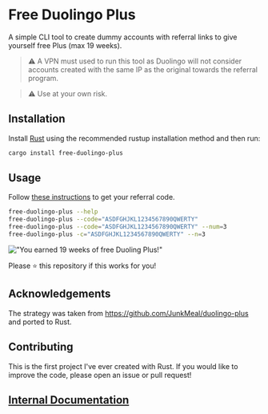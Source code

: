 # Free Duolingo Plus

A simple CLI tool to create dummy accounts with referral links to give yourself
free Plus (max 19 weeks).

> ⚠️ A VPN must used to run this tool as Duolingo will not
> consider accounts created with the same IP as the original towards the referral
> program.

> ⚠️ Use at your own risk.

## Installation

Install [Rust](https://www.rust-lang.org/tools/install) using the recommended
rustup installation method and then run:

```sh
cargo install free-duolingo-plus
```

## Usage

Follow [these
instructions](https://support.duolingo.com/hc/en-us/articles/4404225309581-How-does-the-referral-program-work-)
to get your referral code.

```sh
free-duolingo-plus --help
free-duolingo-plus --code="ASDFGHJKL1234567890QWERTY"
free-duolingo-plus --code="ASDFGHJKL1234567890QWERTY" --num=3
free-duolingo-plus -c="ASDFGHJKL1234567890QWERTY" --n=3
```

!["You earned 19 weeks of free Duoling
Plus!"](https://user-images.githubusercontent.com/65814829/180655454-56f8855f-b279-4509-af50-d7c91ec41530.png)

Please ⭐ this repository if this works for you!

## Acknowledgements

The strategy was taken from https://github.com/JunkMeal/duolingo-plus and ported
to Rust.

## Contributing

This is the first project I've ever created with Rust. If you would like to
improve the code, please open an issue or pull request!

## [Internal Documentation](https://docs.rs/free-duolingo-plus)
